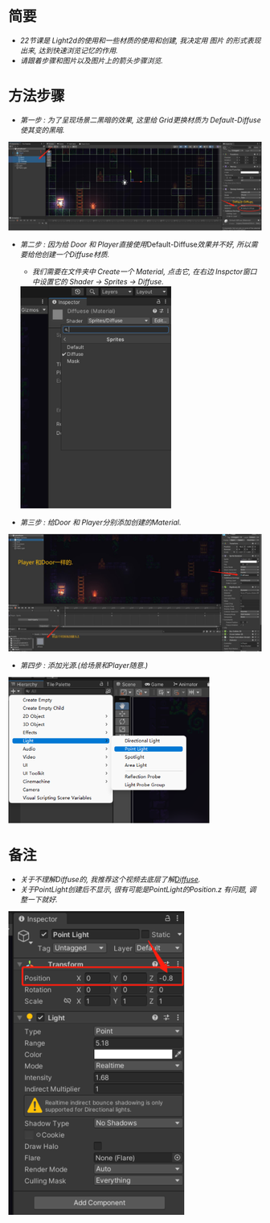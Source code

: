 # 简要
- *22节课是 *Light2d*的使用和一些材质的使用和创建, 我决定用 *图片* 的形式表现出来, 达到快速浏览记忆的作用.*
- *请跟着步骤和图片以及图片上的箭头步骤浏览.*

# 方法步骤
- *第一步 : 为了呈现场景二黑暗的效果, 这里给 *Grid*更换材质为 *Default-Diffuse*使其变的黑暗.*
<img src = "https://raw.githubusercontent.com/Sugar0612/Fox/main/Menu/22.2dLightEffect/image/22_1.jpg" width="1000" alt="set Grid Material">

- *第二步 : 因为给 *Door* 和 *Player*直接使用*Default-Diffuse*效果并不好, 所以需要给他创建一个Diffuse材质.*  
  - *我们需要在文件夹中 Create一个 Material, 点击它, 在右边 Inspctor窗口中设置它的 Shader -> Sprites -> Diffuse.*
  <img src = "https://raw.githubusercontent.com/Sugar0612/Fox/main/Menu/22.2dLightEffect/image/22_2.png" width="300" alt="Create Diffuse Material">
  
- *第三步 : 给Door 和 Player分别添加创建的Material.*
<img src = "https://raw.githubusercontent.com/Sugar0612/Fox/main/Menu/22.2dLightEffect/image/22_3.jpg" width="1000" alt="add Material of Player and Door">

- *第四步 : 添加光源.(给场景和Player随意.)*
<img src = "https://raw.githubusercontent.com/Sugar0612/Fox/main/Menu/22.2dLightEffect/image/22_4.png" width="400" alt="create Light">

# 备注 
- *关于不理解Diffuse的, 我推荐这个视频去底层了解[Diffuse](https://www.bilibili.com/video/BV1wW411R7fY?p=3&vd_source=dc445fb4e41d3de7de2083486278c58b).*
- *关于PointLight创建后不显示, 很有可能是PointLight的Position.z 有问题, 调整一下就好.*
<img src = "https://raw.githubusercontent.com/Sugar0612/Fox/main/Menu/22.2dLightEffect/image/22_5.png" width="350" alt="note">
